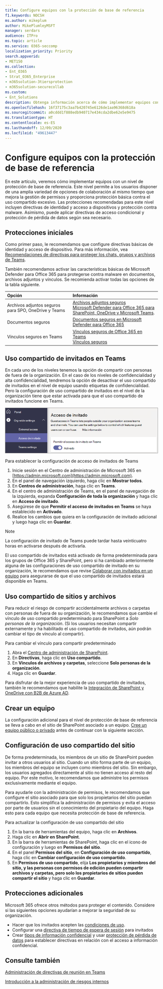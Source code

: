 ```yaml
---
title: Configure equipos con la protección de base de referencia
f1.keywords: NOCSH
ms.author: mikeplum
author: MikePlumleyMSFT
manager: serdars
audience: ITPro
ms.topic: article
ms.service: O365-seccomp
localization_priority: Priority
search.appverid:
- MET150
ms.collection:
- Ent_O365
- Strat_O365_Enterprise
- m365solution-3tiersprotection
- m365solution-securecollab
ms.custom:
- Ent_Solutions
description: Obtenga información acerca de cómo implementar equipos con un nivel de protección de base de referencia.
ms.openlocfilehash: 16f37175c3aa7b420745e6126de1aa96368d618a
ms.sourcegitcommit: a0cddd1f888edb940717e434cda2dbe62e5e9475
ms.translationtype: HT
ms.contentlocale: es-ES
ms.lasthandoff: 12/09/2020
ms.locfileid: "49613447"
---
```

# <a name="configure-teams-with-baseline-protection"></a>Configure equipos con la protección de base de referencia

En este artículo, veremos cómo implementar equipos con un nivel de protección de base de referencia. Este nivel permite a los usuarios disponer de una amplia variedad de opciones de colaboración al mismo tiempo que mejora la gestión de permisos y proporciona protección básica contra el uso compartido excesivo. Las protecciones recomendadas para este nivel incluyen directivas de identidad y acceso a dispositivos y protección contra malware. Asimismo, puede aplicar directivas de acceso condicional y protección de pérdida de datos según sea necesario.

## <a name="initial-protections"></a>Protecciones iniciales

Como primer paso, le recomendamos que configure directivas básicas de identidad y acceso de dispositivo. Para más información, vea [Recomendaciones de directivas para proteger los chats, grupos y archivos de Teams](../security/office-365-security/teams-access-policies.md).

También recomendamos activar las características básicas de Microsoft Defender para Office 365 para protegerse contra malware en documentos, archivos adjuntos y vínculos. Se recomienda activar todas las opciones de la tabla siguiente.

|Opción|Información|
|:------|:-----------|
|Archivos adjuntos seguros para SPO, OneDrive y Teams|[Archivos adjuntos seguros](https://docs.microsoft.com/microsoft-365/security/office-365-security/atp-safe-attachments)<br>[Microsoft Defender para Office 365 para SharePoint, OneDrive y Microsoft Teams](https://docs.microsoft.com/microsoft-365/security/office-365-security/atp-for-spo-odb-and-teams).|
|Documentos seguros|[Documentos seguros en Microsoft Defender para Office 365](https://docs.microsoft.com/microsoft-365/security/office-365-security/safe-docs)|
|Vínculos seguros en Teams|[Vínculos seguros de Office 365 en Teams](https://docs.microsoft.com/microsoft-365/security/office-365-security/atp-safe-links-for-teams)<br>[Vínculos seguros](https://docs.microsoft.com/microsoft-365/security/office-365-security/atp-safe-links)|

## <a name="teams-guest-sharing"></a>Uso compartido de invitados en Teams

En cada uno de los niveles tenemos la opción de compartir con personas de fuera de la organización. En el caso de los niveles de confidencialidad y alta confidencialidad, tendremos la opción de desactivar el uso compartido de invitados en el nivel de equipo usando etiquetas de confidencialidad. Pero la configuración de uso compartido de invitados en el nivel de la organización tiene que estar activada para que el uso compartido de invitados funcione en Teams.

![Captura de pantalla de la opción de acceso de invitados de Teams](../media/teams-guest-access-toggle-on.png)

Para establecer la configuración de acceso de invitados de Teams

1. Inicie sesión en el Centro de administración de Microsoft 365 en [https://admin.microsoft.com](https://admin.microsoft.com).
2. En el panel de navegación izquierdo, haga clic en **Mostrar todos**.
3. En **Centros de administración**, haga clic en **Teams**.
4. En el centro de administración de Teams, en el panel de navegación de la izquierda, expanda **Configuración de toda la organización** y haga clic en **Acceso de invitado**.
5. Asegúrese de que **Permitir el acceso de invitados en Teams** se haya establecido en **Activado**.
6. Realice los cambios que quiera en la configuración de invitado adicional y luego haga clic en **Guardar**.

> [!NOTE]
> La configuración de invitado de Teams puede tardar hasta veinticuatro horas en activarse después de activarla.

El uso compartido de invitados está activado de forma predeterminada para los grupos de Office 365 y SharePoint, pero si ha cambiado anteriormente alguna de las configuraciones de uso compartido de invitado en su organización, le recomendamos que revise [Colaborar con invitados en un equipo](https://docs.microsoft.com/microsoft-365/solutions/collaborate-as-team) para asegurarse de que el uso compartido de invitados estará disponible en Teams.

## <a name="site-and-file-sharing"></a>Uso compartido de sitios y archivos

Para reducir el riesgo de compartir accidentalmente archivos o carpetas con personas de fuera de su organización, le recomendamos que cambie el vínculo de uso compartido predeterminado para SharePoint a *Solo personas de la organización*. (Si los usuarios necesitan compartir externamente y ha habilitado el uso compartido de invitados, aún podrán cambiar el tipo de vínculo al compartir).

Para cambiar el vínculo para compartir predeterminado
1. Abra el [Centro de administración de SharePoint](https://admin.microsoft.com/sharepoint).
2. En **Directivas**, haga clic en **Uso compartido**.
3. En **Vínculos de archivos y carpetas**, seleccione **Solo personas de la organización**.
4. Haga clic en **Guardar**.

Para disfrutar de la mejor experiencia de uso compartido de invitados, también le recomendamos que habilite la [Integración de SharePoint y OneDrive con B2B de Azure AD](https://docs.microsoft.com/sharepoint/sharepoint-azureb2b-integration-preview).

## <a name="create-a-team"></a>Crear un equipo

La configuración adicional para el nivel de protección de base de referencia se lleva a cabo en el sitio de SharePoint asociado a un equipo. [Cree un equipo público o privado](https://support.office.com/article/174adf5f-846b-4780-b765-de1a0a737e2b) antes de continuar con la siguiente sección.

## <a name="site-sharing-settings"></a>Configuración de uso compartido del sitio 

De forma predeterminada, los miembros de un sitio de SharePoint pueden invitar a otros usuarios al sitio. Cuando un sitio forma parte de un equipo, los miembros del equipo se incluyen como miembros del sitio. Sin embargo, los usuarios agregados directamente al sitio no tienen acceso al resto del equipo. Por este motivo, le recomendamos que administre los permisos exclusivamente mediante el equipo.

Para ayudarle con la administración de permisos, le recomendamos que configure el sitio asociado para que solo los propietarios del sitio puedan compartirlo. Esto simplifica la administración de permisos y evita el acceso por parte de usuarios sin el conocimiento del propietario del equipo. Haga esto para cada equipo que necesita protección de base de referencia.

Para actualizar la configuración de uso compartido del sitio
1. En la barra de herramientas del equipo, haga clic en **Archivos**.
2. Haga clic en **Abrir en SharePoint**.
3. En la barra de herramientas de SharePoint, haga clic en el icono de configuración y luego en **Permisos del sitio**.
4. En el panel **Permisos del sitio**, en **Configuración de uso compartido**, haga clic en **Cambiar configuración de uso compartido**.
5. En **Permisos de uso compartido**, elija **Los propietarios y miembros del sitio, y las personas con permisos de edición pueden compartir archivos y carpetas, pero solo los propietarios de sitios pueden compartir el sitio** y haga clic en **Guardar**.

## <a name="additional-protections"></a>Protecciones adicionales

Microsoft 365 ofrece otros métodos para proteger el contenido. Considere si las siguientes opciones ayudarían a mejorar la seguridad de su organización.

- Hacer que los invitados acepten las [condiciones de uso](https://docs.microsoft.com/azure/active-directory/conditional-access/terms-of-use).
- Configurar una [directiva de tiempo de espera de sesión](https://docs.microsoft.com/azure/active-directory/conditional-access/howto-conditional-access-session-lifetime) para invitados
- Crear [tipos de información confidencial](https://docs.microsoft.com/microsoft-365/compliance/custom-sensitive-info-types) y usar [protección de pérdida de datos](https://docs.microsoft.com/microsoft-365/compliance/data-loss-prevention-policies) para establecer directivas en relación con el acceso a información confidencial.

## <a name="see-also"></a>Consulte también

[Administración de directivas de reunión en Teams](https://docs.microsoft.com/microsoftteams/meeting-policies-in-teams)

[Introducción a la administración de riesgos internos](https://docs.microsoft.com/microsoft-365/compliance/insider-risk-management-configure)
